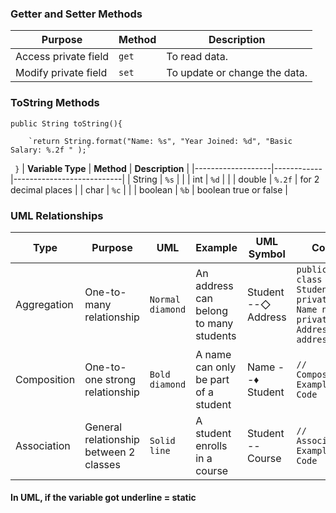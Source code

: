 ### Getter and Setter Methods

| **Purpose**           | **Method**     | **Description**                       |
|------------------------|----------------|---------------------------------------|
| Access private field   | `get`          | To read data.        |
| Modify private field   | `set`          | To update or change the data.    |

### ToString Methods
`public String toString(){`

    	`return String.format("Name: %s", "Year Joined: %d", "Basic Salary: %.2f " );`
     
   ` }`
| **Variable Type**  | **Method**  | **Description**            |
|-------------------|------------|---------------------------|
| String           | `%s`        |                           |
| int              | `%d`        |                           |
| double           | `%.2f`      | for 2 decimal places      |
| char            | `%c`        |                           |
| boolean         | `%b`        | boolean true or false     |


### UML Relationships

| **Type**      | **Purpose**                          | **UML**        | **Example**                                   | **UML Symbol** | **Code** |
|--------------|------------------------------------|---------------|---------------------------------------------|------------------|------------|
| Aggregation  | One-to-many relationship         | `Normal diamond`  | An address can belong to many students  | Student --◇ Address | `public class Student { private Name name; private Address address; }` |
| Composition  | One-to-one strong relationship    | `Bold diamond`  | A name can only be part of a student   | Name --♦ Student  | `// Composition Example Code` |
| Association  | General relationship between 2 classes | `Solid line`  | A student enrolls in a course              | Student -- Course | `// Association Example Code` |

#### In UML, if the variable got underline = static
